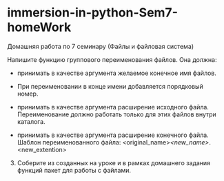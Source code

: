 # immersion-in-python-Sem7-homeWork
Домашняя работа по 7 семинару (Файлы и файловая система)

Напишите функцию группового переименования файлов. Она должна:
* принимать в качестве аргумента желаемое конечное имя файлов. 

* При переименовании в конце имени добавляется порядковый номер.

* принимать в качестве аргумента расширение исходного файла. 
Переименование должно работать только для этих файлов внутри каталога.

* принимать в качестве аргумента расширение конечного файла.
Шаблон переименованного файла: <original_name>_<new_name>_<position>.<new_extention>
3. Соберите из созданных на уроке и в рамках домашнего задания функций пакет для работы с файлами.
